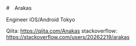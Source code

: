 #　Arakas

Engineer
iOS/Android
Tokyo

Qiita: https://qiita.com/Anakas
stackoverflow: https://stackoverflow.com/users/20262219/arakas
